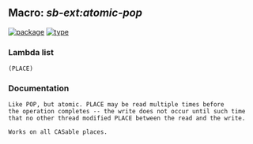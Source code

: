 ## Macro: ***sb-ext:atomic-pop***
[![package](https://img.shields.io/badge/Package-SB--EXT-5f9ea0.svg?style=social&colorA=999999)](../) [![type](https://img.shields.io/badge/Type-Macro-5f9ea0.svg?style=social&colorA=999999)](../#macro) 
### Lambda list
```
(PLACE)
```
### Documentation
```
Like POP, but atomic. PLACE may be read multiple times before
the operation completes -- the write does not occur until such time
that no other thread modified PLACE between the read and the write.

Works on all CASable places.
```

